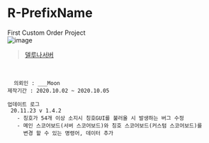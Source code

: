 # R-PrefixName
First Custom Order Project
</br>
![image](https://user-images.githubusercontent.com/56511728/99586615-51d7f580-2a2b-11eb-9923-186426b8e15f.png)
</br>
   > [델루나서버](https://cafe.naver.com/dellunatown)
</br>

```
  의뢰인 : ___Moon
제작기간 : 2020.10.02 ~ 2020.10.05

업데이트 로그
 20.11.23 v 1.4.2
   - 칭호가 54개 이상 소지시 칭호GUI를 불러올 시 발생하는 버그 수정
   - 메인 스코어보드(서버 스코어보드)와 칭호 스코어보드(커스텀 스코어보드)를
     변경 할 수 있는 명령어, 데이터 추가

```
